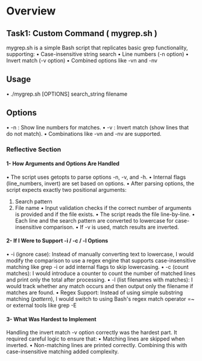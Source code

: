 # Overview

## Task1: Custom Command ( mygrep.sh )

mygrep.sh is a simple Bash script that replicates basic grep functionality, supporting:
•	Case-insensitive string search
•	Line numbers (-n option)
•	Invert match (-v option)
•	Combined options like -vn and -nv

## Usage

 • ./mygrep.sh [OPTIONS] search_string filename


## Options

 •	-n : Show line numbers for matches.
 •	-v : Invert match (show lines that do not match).
 •	Combinations like -vn and -nv are supported.

 ### Reflective Section

#### 1- How Arguments and Options Are Handled
•	The script uses getopts to parse options -n, -v, and -h.
•	Internal flags (line_numbers, invert) are set based on options.
•	After parsing options, the script expects exactly two positional arguments:
   1.	Search pattern
   2.	File name
•	Input validation checks if the correct number of arguments is provided and if the file exists.
•	The script reads the file line-by-line. 
•	Each line and the search pattern are converted to lowercase for case-insensitive comparison.
•	If -v is used, match results are inverted.
#### 2- If I Were to Support -i / -c / -l Options
•	-i (ignore case):
Instead of manually converting text to lowercase, I would modify the comparison to use a regex engine that supports case-insensitive matching like grep -i or add internal flags to skip lowercasing.
•	-c (count matches):
I would introduce a counter to count the number of matched lines and print only the total after processing.
•	-l (list filenames with matches):
I would track whether any match occurs and then output only the filename if matches are found.
•	Regex Support:
Instead of using simple substring matching (*pattern*), I would switch to using Bash's regex match operator =~ or external tools like grep -E
#### 3- What Was Hardest to Implement
Handling the invert match -v option correctly was the hardest part.
It required careful logic to ensure that:
•	Matching lines are skipped when inverted.
•	Non-matching lines are printed correctly. Combining this with case-insensitive matching added complexity. 


